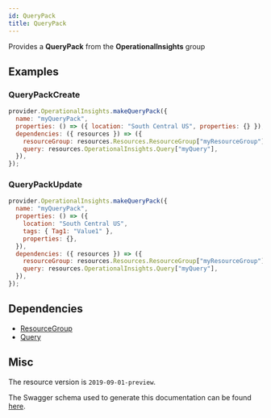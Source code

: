 ```yaml
---
id: QueryPack
title: QueryPack
---
```

Provides a **QueryPack** from the **OperationalInsights** group
## Examples
### QueryPackCreate
```js
provider.OperationalInsights.makeQueryPack({
  name: "myQueryPack",
  properties: () => ({ location: "South Central US", properties: {} }),
  dependencies: ({ resources }) => ({
    resourceGroup: resources.Resources.ResourceGroup["myResourceGroup"],
    query: resources.OperationalInsights.Query["myQuery"],
  }),
});

```

### QueryPackUpdate
```js
provider.OperationalInsights.makeQueryPack({
  name: "myQueryPack",
  properties: () => ({
    location: "South Central US",
    tags: { Tag1: "Value1" },
    properties: {},
  }),
  dependencies: ({ resources }) => ({
    resourceGroup: resources.Resources.ResourceGroup["myResourceGroup"],
    query: resources.OperationalInsights.Query["myQuery"],
  }),
});

```
## Dependencies
- [ResourceGroup](../Resources/ResourceGroup.md)
- [Query](../OperationalInsights/Query.md)
## Misc
The resource version is `2019-09-01-preview`.

The Swagger schema used to generate this documentation can be found [here](https://github.com/Azure/azure-rest-api-specs/tree/main/specification/operationalinsights/resource-manager/Microsoft.OperationalInsights/preview/2019-09-01-preview/QueryPacks_API.json).
